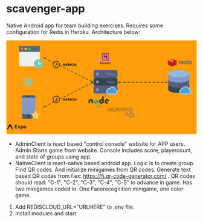 # scavenger-app

Native Android app for team building exercises.
Requires some configuration for Redis in Heroku. 
Architecture below: 

![Image of architecture](https://github.com/jannko09/scavenger-app/blob/master/architecture.PNG?raw=true)

- AdminClient is react based "control console" website for APP users. Admin Starts game from website. Console includes score, playercount, and state of groups using app. 
- NativeClient is react-native based android app. Logic is to create group. Find QR codes. And initialize minigames from QR codes. Generate text based QR codes from f.ex: https://fi.qr-code-generator.com/ . QR codes should read: "C-1", "C-2", "C-3", "C-4", "C-5" to advance in game. Has two minigames coded in. One Facerecognition minigame, one color game. 

1) Add REDISCLOUD_URL="URLHERE" to .env file. 
2) Install modules and start

